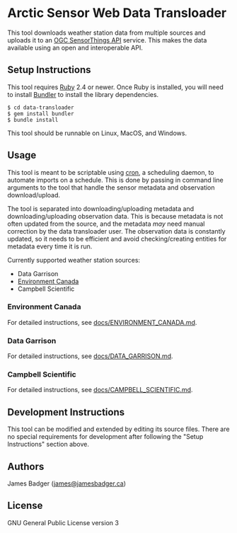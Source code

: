 # Arctic Sensor Web Data Transloader

This tool downloads weather station data from multiple sources and uploads it to an [OGC SensorThings API][] service. This makes the data available using an open and interoperable API.

[OGC SensorThings API]: http://docs.opengeospatial.org/is/15-078r6/15-078r6.html

## Setup Instructions

This tool requires [Ruby][] 2.4 or newer. Once Ruby is installed, you will need to install [Bundler][] to install the library dependencies.

```
$ cd data-transloader
$ gem install bundler
$ bundle install
```

This tool should be runnable on Linux, MacOS, and Windows.

[Bundler]: http://bundler.io
[Ruby]: https://www.ruby-lang.org/en/

## Usage

This tool is meant to be scriptable using [cron][], a scheduling daemon, to automate imports on a schedule. This is done by passing in command line arguments to the tool that handle the sensor metadata and observation download/upload.

The tool is separated into downloading/uploading metadata and downloading/uploading observation data. This is because metadata is not often updated from the source, and the metadata *may* need manual correction by the data transloader user. The observation data is constantly updated, so it needs to be efficient and avoid checking/creating entities for metadata every time it is run.

Currently supported weather station sources:

* Data Garrison
* [Environment Canada][MSC]
* Campbell Scientific

[cron]: https://en.wikipedia.org/wiki/Cron
[MSC]: http://dd.weather.gc.ca/about_dd_apropos.txt

### Environment Canada

For detailed instructions, see [docs/ENVIRONMENT_CANADA.md](docs/ENVIRONMENT_CANADA.md).

### Data Garrison

For detailed instructions, see [docs/DATA_GARRISON.md](docs/DATA_GARRISON.md).

### Campbell Scientific

For detailed instructions, see [docs/CAMPBELL_SCIENTIFIC.md](docs/CAMPBELL_SCIENTIFIC.md).

## Development Instructions

This tool can be modified and extended by editing its source files. There are no special requirements for development after following the "Setup Instructions" section above.

## Authors

James Badger (<james@jamesbadger.ca>)

## License

GNU General Public License version 3

